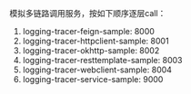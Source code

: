 模拟多链路调用服务，按如下顺序逐层call：
1. logging-tracer-feign-sample: 8000
2. logging-tracer-httpclient-sample: 8001
3. logging-tracer-okhttp-sample: 8002
4. logging-tracer-resttemplate-sample: 8003
5. logging-tracer-webclient-sample: 8004
6. logging-tracer-service-sample: 9000
